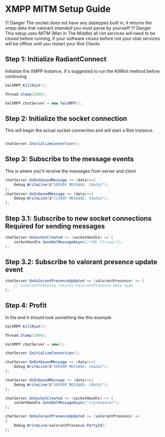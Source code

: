 # XMPP MITM Setup Guide

!!! Danger 
	The socket does not have any datatypes built in, it returns the xmpp data that valorant intended you must parse by yourself!
!!! Danger 
	This setup uses MITM (Man In The Middle) all riot services will need to be closed before running, if your software closes before riot your chat services will be offline until you restart your Riot Clients

## Step 1: Initialize RadiantConnect 

Initialize the XMPP Instance, it's suggested to run the KillRiot method before continuing

```csharp
ValXMPP.KillRiot();

Thread.Sleep(2000);

ValXMPP chatServer = new ValXMPP();
```

## Step 2: Initialize the socket connection

This will begin the actual socket connection and will start a Riot instance.

```csharp

chatServer.InitializeConnection();
```

## Step 3: Subscribe to the message events

This is where you'll receive the messages from server and client

```csharp
chatServer.OnOutboundMessage += (data)=>{
	Debug.WriteLine($"SERVER MESSAGE: {data}");
};
chatServer.OnInboundMessage += (data)=>{
	Debug.WriteLine($"CLIENT MESSAGE: {data}");
};
```

## Step 3.1: Subscribe to new socket connections **Required for sending messages**
```csharp
chatServer.OnSocketCreated += (socketHandle) => {
	socketHandle.SendXmlMessageAsync(/*XML String*/);
};
```

## Step 3.2: Subscribe to valorant presence update event

```csharp
chatServer.OnValorantPresenceUpdated += (valorantPresence) => {
	// valorantPresence returns ValorantPresence data type
};
```

## Step 4: Profit

In the end it should look something like this example

```csharp
ValXMPP.KillRiot();

Thread.Sleep(2000);

ValXMPP chatServer = new();

chatServer.InitializeConnection();

chatServer.OnOutboundMessage += (data)=>{
	Debug.WriteLine($"SERVER MESSAGE: {data}");
};

chatServer.OnInboundMessage += (data)=>{
	Debug.WriteLine($"SERVER MESSAGE: {data}");
};

chatServer.OnSocketCreated += (socketHandle) => {
	socketHandle.SendXmlMessageAsync("</presence>");
};

chatServer.OnValorantPresenceUpdated += (valorantPresence) =>
{
	Debug.WriteLine(valorantPresence.PartyId);
};
```